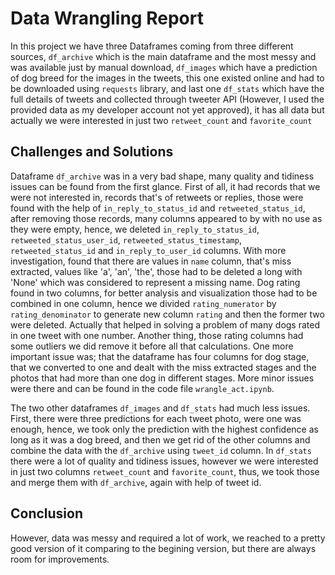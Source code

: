 # Data Wrangling Report

In this project we have three Dataframes coming from three different sources, `df_archive` which is the main dataframe and the most messy and was available just by manual download, `df_images` which have a prediction of dog breed for the images in the tweets, this one existed online and had to be downloaded using `requests` library, and last one `df_stats` which have the full details of tweets and collected through tweeter API (However, I used the provided data as my developer account not yet approved), it has all data but actually we were interested in just two `retweet_count` and `favorite_count` 

## Challenges and Solutions

Dataframe `df_archive` was in a very bad shape, many quality and tidiness issues can be found from the first glance. First of all, it had records that we were not interested in, records that's of retweets or replies, those were found with the help of `in_reply_to_status_id` and `retweeted_status_id`, after removing those records, many columns appeared to by with no use as they were empty, hence, we deleted `in_reply_to_status_id`, `retweeted_status_user_id`, `retweeted_status_timestamp`, `retweeted_status_id` and `in_reply_to_user_id` columns. With more investigation, found that there are values in `name` column, that's miss extracted, values like 'a', 'an', 'the', those had to be deleted a long with 'None' which was considered to represent a missing name. Dog rating found in two columns, for better analysis and visualization those had to be combined in one column, hence we divided `rating_numerator` by `rating_denominator` to generate new column `rating` and then the former two were deleted. Actually that helped in solving a problem of many dogs rated in one tweet with one number. Another thing, those rating columns had some outliers we did remove it before all that calculations. One more important issue was; that the dataframe has four columns for dog stage, that we converted to one and dealt with the miss extracted stages and the photos that had more than one dog in different stages. More minor issues were there and can be found in the code file `wrangle_act.ipynb`.

The two other dataframes `df_images` and `df_stats` had much less issues. First, there were three predictions for each tweet photo, were one was enough, hence, we took only the prediction with the highest confidence as long as it was a dog breed, and then we get rid of the other columns and combine the data with the `df_archive` using `tweet_id` column. In `df_stats` there were a lot of quality and tidiness issues, however we were interested in just two columns `retweet_count` and `favorite_count`, thus, we took those and merge them with `df_archive`, again with help of tweet id.

## Conclusion

However, data was messy and required a lot of work, we reached to a pretty good version of it comparing to the begining version, but there are always room for improvements.
